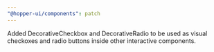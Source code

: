 ```yaml
---
"@hopper-ui/components": patch
---
```


Added DecorativeCheckbox and DecorativeRadio to be used as visual checkoxes and radio buttons inside other interactive components.
